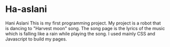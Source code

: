 # Ha-aslani
Hani Aslani 
This is my first programming project. My project is a robot that is dancing to "Harvest moon" song. The song page is the lyrics of the music which is falling like a rain while playing the song. 
I used mainly CSS and Javascript to build my pages. 